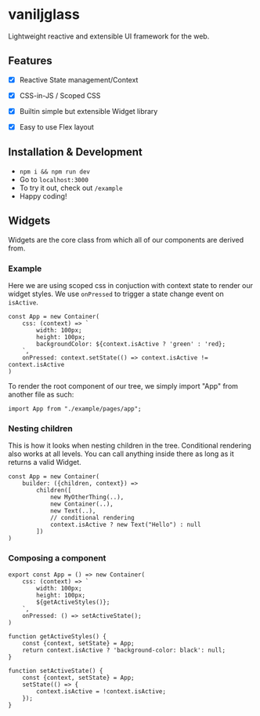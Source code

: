 
# vaniljglass
Lightweight reactive and extensible UI framework for the web.


## Features

 - [X] Reactive State management/Context
 - [X] CSS-in-JS / Scoped CSS
 - [X] Builtin simple but extensible Widget library
 - [x] Easy to use Flex layout


## Installation & Development

- `npm i && npm run dev`
- Go to `localhost:3000`
- To try it out, check out `/example`
- Happy coding!


## Widgets

Widgets are the core class from which all of our components are derived from.


### Example
Here we are using scoped css in conjuction with context state to render our widget styles. We use `onPressed` to trigger a state change event on `isActive`.

    const App = new Container(
	    css: (context) => `
		    width: 100px;
		    height: 100px;
		    backgroundColor: ${context.isActive ? 'green' : 'red};
		`,
		onPressed: context.setState(() => context.isActive != context.isActive
	)

To render the root component of our tree, we simply import "App" from another file as such:

    import App from "./example/pages/app";


### Nesting children

This is how it looks when nesting children in the tree. Conditional rendering also works at all levels. You can call anything inside there as long as it returns a valid Widget.

    const App = new Container(
		builder: ({children, context}) =>
			children([
				new MyOtherThing(..),
				new Container(..),
				new Text(..),
				// conditional rendering
				context.isActive ? new Text("Hello") : null
			])
	)


### Composing a component 

    export const App = () => new Container(
	    css: (context) => `
		    width: 100px;
		    height: 100px;
		    ${getActiveStyles()};
		`,
		onPressed: () => setActiveState();
	)

    function getActiveStyles() {
		const {context, setState} = App;
		return context.isActive ? 'background-color: black': null;
	}

	function setActiveState() {
		const {context, setState} = App;
		setState(() => {
			context.isActive = !context.isActive;
		});
	}
